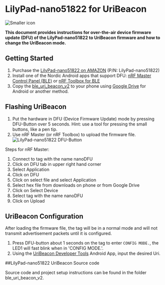 # LilyPad-nano51822 for UriBeacon

![Smaller icon](http://www.embeda.com.tw/tw/wp-content/uploads/2014/10/LilyPad-4-NANO51822-01s.jpg "LilyPad-nano51822")

**This document provides instructions for over-the-air device firmware update (DFU) of the LilyPad-nano51822 to UriBeacon firmware and how to change the UriBeacon mode.**


## Getting Started
1. Purchase the [LilyPad-nano51822 on AMAZON](http://www.amazon.com/uCXpresso-LilyPad-nano51822-Arduino-iBeacon/dp/B00RE6CL4G/ref=sr_1_1?s=pc&ie=UTF8&qid=1423904848&sr=1-1) (P/N: LilyPad-nano51822)
2. Install one of the Nordic Android apps that support DFU: [nRF Master Control Panel (BLE)](https://play.google.com/store/apps/details?id=no.nordicsemi.android.mcp) or [nRF Toolbox for BLE](https://play.google.com/store/apps/details?id=no.nordicsemi.android.nrftoolbox)
3. Copy the [ble_uri_beacon_v2](https://www.dropbox.com/s/cfwc8g5m12wrj7u/ble_uri_beacon_v2.hex?dl=0) to your phone using  [Google Drive](https://play.google.com/store/apps/details?id=com.google.android.apps.docs) for Android or another method.

## Flashing UriBeacon
1. Put the hardware in DFU (Device Firmware Update) mode by pressing DFU-Button over 5 seconds. Hint: use a tool for pressing the small buttons, like a pen tip.
2. Use nRF Master (or nRF Toolbox) to upload the firmware file.
![LilyPad-nano51822 DFU-Button](http://www.embeda.com.tw/ucxpresso/wp-content/uploads/2015/02/LilyPad-4-NANO51822-01ss.png "LilyPad-nano51822 Button")

Steps for nRF Master:

1. Connect to tag with the name nanoDFU
2. Click on DFU tab in upper right hand corner
3. Select Application
4. Click on DFU
6. Click on select file and select Application
7. Select hex file from downloads on phone or from Google Drive
8. Click on Select Device
9. Select tag with the name nanoDFU
10. Click on Upload

## UriBeacon Configuration

After loading the firmware file, the tag will be in a normal mode and will not transmit advertisement packets until it is configured.

1. Press DFU-button about 1 seconds on the tag to enter `CONFIG MODE.`, the LED1 will fast blink when in 'CONFIG MODE.'.
2. Using the [UriBeacon Developer Tools](https://github.com/google/uribeacon/releases) Android App, input the desired Uri.

##LilyPad-nano51822 UriBeacon Source code

Source code and project setup instructions can be found in the folder ble_uri_beacon_v2.
